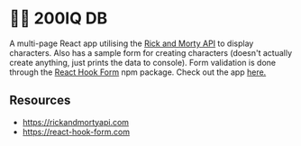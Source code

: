 # 🧠💡 200IQ DB
A multi-page React app utilising the [Rick and Morty API](https://rickandmortyapi.com/api) to display characters. Also has a sample form for creating characters (doesn't actually create anything, just prints the data to console). Form validation is done through the [React Hook Form](https://react-hook-form.com/) npm package.
Check out the app [here.](https://siryeast.github.io/200iq-db/)

## Resources
- https://rickandmortyapi.com
- https://react-hook-form.com